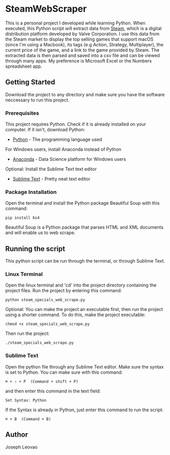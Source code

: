 # SteamWebScraper
This is a personal project I developed while learning Python. When executed, this Python script will extract data from [Steam](http://store.steampowered.com/), which is a digital distribution platform developed by Valve Corporation. I use this data from the Steam market to display the top selling games that support macOS (since I'm using a Macbook), its tags (e.g Action, Strategy, Multiplayer), the current price of the game, and a link to the game provided by Steam. The extracted data is then parsed and saved into a csv file and can be viewed through many apps. My preference is Microsoft Excel or the Numbers spreadsheet app. 

## Getting Started
Download the project to any directory and make sure you have the software neccessary to run this project.

### Prerequisites
This project requires Python. Check if it is already installed on your computer. If it isn't, download Python:

* [Python](https://www.python.org/downloads/) - The programming language used

For Windows users, install Anaconda instead of Python

* [Anaconda](https://www.anaconda.com/download/#wi) - Data Science platform for Windows users

Optional: Install the Sublime Text text editor

* [Sublime Text](https://www.sublimetext.com/3) - Pretty neat text editor

### Package Installation
Open the terminal and install the Python package Beautiful Soup with this command:

```
pip install bs4
```

Beautiful Soup is a Python package that parses HTML and XML documents and will enable us to web scrape.

## Running the script
This python script can be run through the terminal, or through Sublime Text.

### Linux Terminal
Open the linux terminal and 'cd' into the project directory containing the project files. Run the project by entering this command:

```
python steam_specials_web_scrape.py
```

Optional: You can make the project an executable first, then run the project using a shorter command. To do this, make the project executable:

```
chmod +x steam_specials_web_scrape.py
```

Then run the project:

```
./steam_specials_web_scrape.py
```

### Sublime Text
Open the python file through any Sublime Text editor. Make sure the syntax is set to Python. You can make sure with this command:

```
⌘ + ⇧ + P  (Command + shift + P)
```

and then enter this command in the text field:

```
Set Syntax: Python
```

If the Syntax is already in Python, just enter this command to run the script:

```
⌘ + B  (Command + B)
```

## Author
Joseph Leovao
